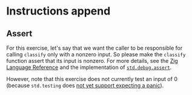 # Instructions append

## Assert

For this exercise, let's say that we want the caller to be responsible for calling `classify` only with a nonzero input.
So please make the `classify` function assert that its input is nonzero.
For more details, see the [Zig Language Reference][zig-reference] and the implementation of [`std.debug.assert`][assert].

However, note that this exercise does not currently test an input of 0 (because `std.testing` does [not yet support expecting a panic][proposal]).

[zig-reference]: https://ziglang.org/documentation/0.14.1/#unreachable
[assert]: https://github.com/ziglang/zig/blob/0.14.1/lib/std/debug.zig#L536-L551
[proposal]: https://github.com/ziglang/zig/issues/1356
